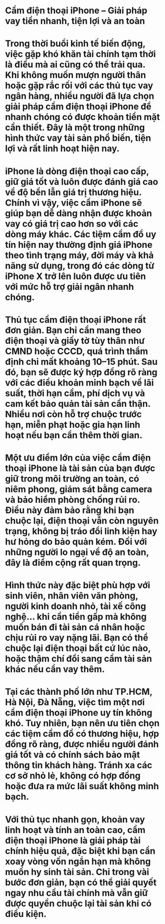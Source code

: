 # Cầm điện thoại iPhone – Giải pháp vay tiền nhanh, tiện lợi và an toàn

# Trong thời buổi kinh tế biến động, việc gặp khó khăn tài chính tạm thời là điều mà ai cũng có thể trải qua. Khi không muốn mượn người thân hoặc gặp rắc rối với các thủ tục vay ngân hàng, nhiều người đã lựa chọn giải pháp cầm điện thoại iPhone để nhanh chóng có được khoản tiền mặt cần thiết. Đây là một trong những hình thức vay tài sản phổ biến, tiện lợi và rất linh hoạt hiện nay.

# 

# iPhone là dòng điện thoại cao cấp, giữ giá tốt và luôn được đánh giá cao về độ bền lẫn giá trị thương hiệu. Chính vì vậy, việc cầm iPhone sẽ giúp bạn dễ dàng nhận được khoản vay có giá trị cao hơn so với các dòng máy khác. Các tiệm cầm đồ uy tín hiện nay thường định giá iPhone theo tình trạng máy, đời máy và khả năng sử dụng, trong đó các dòng từ iPhone X trở lên luôn được ưu tiên với mức hỗ trợ giải ngân nhanh chóng.

# 

# Thủ tục cầm điện thoại iPhone rất đơn giản. Bạn chỉ cần mang theo điện thoại và giấy tờ tùy thân như CMND hoặc CCCD, quá trình thẩm định chỉ mất khoảng 10–15 phút. Sau đó, bạn sẽ được ký hợp đồng rõ ràng với các điều khoản minh bạch về lãi suất, thời hạn cầm, phí dịch vụ và cam kết bảo quản tài sản cẩn thận. Nhiều nơi còn hỗ trợ chuộc trước hạn, miễn phạt hoặc gia hạn linh hoạt nếu bạn cần thêm thời gian.

# 

# Một ưu điểm lớn của việc cầm điện thoại iPhone là tài sản của bạn được giữ trong môi trường an toàn, có niêm phong, giám sát bằng camera và bảo hiểm phòng chống rủi ro. Điều này đảm bảo rằng khi bạn chuộc lại, điện thoại vẫn còn nguyên trạng, không bị tráo đổi linh kiện hay hư hỏng do bảo quản kém. Đối với những người lo ngại về độ an toàn, đây là điểm cộng rất quan trọng.

# 

# Hình thức này đặc biệt phù hợp với sinh viên, nhân viên văn phòng, người kinh doanh nhỏ, tài xế công nghệ… khi cần tiền gấp mà không muốn bán đi tài sản cá nhân hoặc chịu rủi ro vay nặng lãi. Bạn có thể chuộc lại điện thoại bất cứ lúc nào, hoặc thậm chí đổi sang cầm tài sản khác nếu cần vay thêm.

# 

# Tại các thành phố lớn như TP.HCM, Hà Nội, Đà Nẵng, việc tìm một nơi cầm điện thoại iPhone uy tín không khó. Tuy nhiên, bạn nên ưu tiên chọn các tiệm cầm đồ có thương hiệu, hợp đồng rõ ràng, được nhiều người đánh giá tốt và có chính sách bảo mật thông tin khách hàng. Tránh xa các cơ sở nhỏ lẻ, không có hợp đồng hoặc đưa ra mức lãi suất không minh bạch.

# 

# Với thủ tục nhanh gọn, khoản vay linh hoạt và tính an toàn cao, cầm điện thoại iPhone là giải pháp tài chính hiệu quả, đặc biệt khi bạn cần xoay vòng vốn ngắn hạn mà không muốn hy sinh tài sản. Chỉ trong vài bước đơn giản, bạn có thể giải quyết ngay nhu cầu tài chính mà vẫn giữ được quyền chuộc lại tài sản khi có điều kiện.

